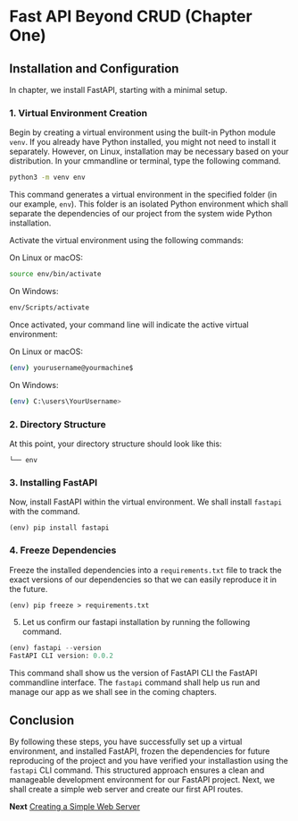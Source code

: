 # Fast API Beyond CRUD (Chapter One)

## Installation and Configuration

In chapter, we install FastAPI, starting with a minimal setup.

### 1. Virtual Environment Creation

Begin by creating a virtual environment using the built-in Python module `venv`. If you already have Python installed, you might not need to install it separately. However, on Linux, installation may be necessary based on your distribution. In your cmmandline or terminal, type the following command.

```bash
python3 -m venv env
```

This command generates a virtual environment in the specified folder (in our example, `env`). This folder is an isolated Python environment which shall separate the dependencies of our project from the system wide Python installation.


Activate the virtual environment using the following commands:

On Linux or macOS:
```bash
source env/bin/activate
```

On Windows:
```bash
env/Scripts/activate
```

Once activated, your command line will indicate the active virtual environment:

On Linux or macOS:
```bash
(env) yourusername@yourmachine$
```

On Windows:
```bash
(env) C:\users\YourUsername>
```

### 2. Directory Structure
At this point, your directory structure should look like this:

```
└── env
```

### 3. Installing FastAPI

Now, install FastAPI within the virtual environment. We shall install `fastapi` with the command. 

```console
(env) pip install fastapi
```

### 4. Freeze Dependencies

Freeze the installed dependencies into a `requirements.txt` file to track the exact versions of our dependencies so that we can easily reproduce it in the future.

```console
(env) pip freeze > requirements.txt
```

5. Let us confirm our fastapi installation by running the following command.
```python
(env) fastapi --version
FastAPI CLI version: 0.0.2
```
This command shall show us the version of FastAPI CLI the FastAPI commandline interface. The `fastapi` command shall help us run and manage our app as we shall see in the coming chapters.

## Conclusion
By following these steps, you have successfully set up a virtual environment, and installed FastAPI, frozen the dependencies for future reproducing of the project and you have verified your installastion using the `fastapi` CLI command. This structured approach ensures a clean and manageable development environment for our FastAPI project. Next, we shall create a simple web server and create our first API routes.

**Next** [Creating a Simple Web Server](./chapter2.md)